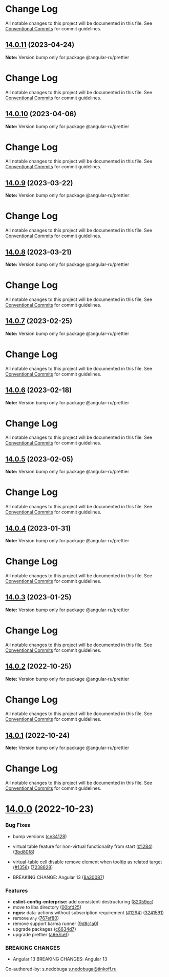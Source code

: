 # Change Log

All notable changes to this project will be documented in this file. See
[Conventional Commits](https://conventionalcommits.org) for commit guidelines.

## [14.0.11](https://github.com/Angular-RU/angular-ru-sdk/compare/@angular-ru/prettier@14.0.10...@angular-ru/prettier@14.0.11) (2023-04-24)

**Note:** Version bump only for package @angular-ru/prettier

# Change Log

All notable changes to this project will be documented in this file. See
[Conventional Commits](https://conventionalcommits.org) for commit guidelines.

## [14.0.10](https://github.com/Angular-RU/angular-ru-sdk/compare/@angular-ru/prettier@14.0.9...@angular-ru/prettier@14.0.10) (2023-04-06)

**Note:** Version bump only for package @angular-ru/prettier

# Change Log

All notable changes to this project will be documented in this file. See
[Conventional Commits](https://conventionalcommits.org) for commit guidelines.

## [14.0.9](https://github.com/Angular-RU/angular-ru-sdk/compare/@angular-ru/prettier@14.0.8...@angular-ru/prettier@14.0.9) (2023-03-22)

**Note:** Version bump only for package @angular-ru/prettier

# Change Log

All notable changes to this project will be documented in this file. See
[Conventional Commits](https://conventionalcommits.org) for commit guidelines.

## [14.0.8](https://github.com/Angular-RU/angular-ru-sdk/compare/@angular-ru/prettier@14.0.7...@angular-ru/prettier@14.0.8) (2023-03-21)

**Note:** Version bump only for package @angular-ru/prettier

# Change Log

All notable changes to this project will be documented in this file. See
[Conventional Commits](https://conventionalcommits.org) for commit guidelines.

## [14.0.7](https://github.com/Angular-RU/angular-ru-sdk/compare/@angular-ru/prettier@14.0.6...@angular-ru/prettier@14.0.7) (2023-02-25)

**Note:** Version bump only for package @angular-ru/prettier

# Change Log

All notable changes to this project will be documented in this file. See
[Conventional Commits](https://conventionalcommits.org) for commit guidelines.

## [14.0.6](https://github.com/Angular-RU/angular-ru-sdk/compare/@angular-ru/prettier@14.0.5...@angular-ru/prettier@14.0.6) (2023-02-18)

**Note:** Version bump only for package @angular-ru/prettier

# Change Log

All notable changes to this project will be documented in this file. See
[Conventional Commits](https://conventionalcommits.org) for commit guidelines.

## [14.0.5](https://github.com/Angular-RU/angular-ru-sdk/compare/@angular-ru/prettier@14.0.4...@angular-ru/prettier@14.0.5) (2023-02-05)

**Note:** Version bump only for package @angular-ru/prettier

# Change Log

All notable changes to this project will be documented in this file. See
[Conventional Commits](https://conventionalcommits.org) for commit guidelines.

## [14.0.4](https://github.com/Angular-RU/angular-ru-sdk/compare/@angular-ru/prettier@14.0.3...@angular-ru/prettier@14.0.4) (2023-01-31)

**Note:** Version bump only for package @angular-ru/prettier

# Change Log

All notable changes to this project will be documented in this file. See
[Conventional Commits](https://conventionalcommits.org) for commit guidelines.

## [14.0.3](https://github.com/Angular-RU/angular-ru-sdk/compare/@angular-ru/prettier@14.0.2...@angular-ru/prettier@14.0.3) (2023-01-25)

**Note:** Version bump only for package @angular-ru/prettier

# Change Log

All notable changes to this project will be documented in this file. See
[Conventional Commits](https://conventionalcommits.org) for commit guidelines.

## [14.0.2](https://github.com/Angular-RU/angular-ru-sdk/compare/@angular-ru/prettier@14.0.1...@angular-ru/prettier@14.0.2) (2022-10-25)

**Note:** Version bump only for package @angular-ru/prettier

# Change Log

All notable changes to this project will be documented in this file. See
[Conventional Commits](https://conventionalcommits.org) for commit guidelines.

## [14.0.1](https://github.com/Angular-RU/angular-ru-sdk/compare/@angular-ru/prettier@14.0.0...@angular-ru/prettier@14.0.1) (2022-10-24)

**Note:** Version bump only for package @angular-ru/prettier

# Change Log

All notable changes to this project will be documented in this file. See
[Conventional Commits](https://conventionalcommits.org) for commit guidelines.

# [14.0.0](https://github.com/Angular-RU/angular-ru-sdk/compare/@angular-ru/prettier@12.31.2...@angular-ru/prettier@14.0.0) (2022-10-23)

### Bug Fixes

-   bump versions
    ([ce34128](https://github.com/Angular-RU/angular-ru-sdk/commit/ce34128f57fb319486395d7a75a8672bc880b2af))
-   virtual table feature for non-virtual functionality from start
    ([#1284](https://github.com/Angular-RU/angular-ru-sdk/issues/1284))
    ([3bd80f8](https://github.com/Angular-RU/angular-ru-sdk/commit/3bd80f87d8f3668f562687ff946b8fef331fca0c))
-   virtual-table cell disable remove element when tooltip as related target
    ([#1356](https://github.com/Angular-RU/angular-ru-sdk/issues/1356))
    ([7238828](https://github.com/Angular-RU/angular-ru-sdk/commit/72388282d421d60ded8c4dbd1629b1f259df2187))

-   BREAKING CHANGE: Angular 13
    ([8a30087](https://github.com/Angular-RU/angular-ru-sdk/commit/8a300878fb400dc613ca5f6d1c23a96f9c4b6714))

### Features

-   **eslint-config-enterprise:** add consistent-destructuring
    ([82059ec](https://github.com/Angular-RU/angular-ru-sdk/commit/82059ec775e2cc87f84d245d04f3ebfc6feb69dd))
-   move to libs directory
    ([00bfd25](https://github.com/Angular-RU/angular-ru-sdk/commit/00bfd257dc6e17d3c228ae71a1d7e141eb30ab59))
-   **ngxs:** data-actions without subscription requirement
    ([#1294](https://github.com/Angular-RU/angular-ru-sdk/issues/1294))
    ([3241591](https://github.com/Angular-RU/angular-ru-sdk/commit/32415910fdcdc7d51e67bdb8783d6ebe6618a2ee))
-   remove `Any`
    ([767ef80](https://github.com/Angular-RU/angular-ru-sdk/commit/767ef80c3171d8235ceb8548b38323b74eacdcb2))
-   remove support karma runner
    ([9d8c1a0](https://github.com/Angular-RU/angular-ru-sdk/commit/9d8c1a0a9931b1e87c9a3dbb72e994d80b19dd7a))
-   upgrade packages
    ([c6634d7](https://github.com/Angular-RU/angular-ru-sdk/commit/c6634d7d324284f06a4e6cb539aea15d70f4731c))
-   upgrade prettier
    ([a9e7ce1](https://github.com/Angular-RU/angular-ru-sdk/commit/a9e7ce19f6558b7fd9861caac8eb8acb66ce71f4))

### BREAKING CHANGES

-   Angular 13 BREAKING CHANGES: Angular 13

Co-authored-by: s.nedobuga <s.nedobuga@tinkoff.ru>

